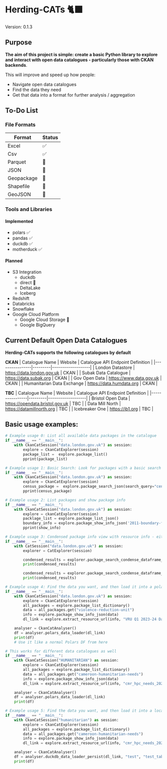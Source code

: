 # Herding-CATs 🐈‍⬛

Version: 0.1.3

## Purpose

**The aim of this project is simple: create a basic Python library to explore and interact with open data catalogues - particularly those with CKAN backends**.

This will improve and speed up how people:
- Navigate open data catalogues
- Find the data they need
- Get that data into a format for further analysis / aggregation

## To-Do List

### File Formats

| Format     | Status |
|------------|--------|
| Excel       | ✅    |
| Csv        | ✅     |
| Parquet    | 🚧     |
| JSON       | 🚧     |
| Geopackage | 🚧     |
| Shapefile  | 🚧     |
| GeoJSON    | 🚧     |

### Tools and Libraries

#### Implemented
- polars ✅
- pandas ✅
- duckdb ✅
- motherduck ✅

#### Planned
- S3 Integration
  - duckdb
  - direct 🚧
  - DeltaLake
  - Iceberg
- Redshift
- Databricks
- Snowflake
- Google Cloud Platform
  - Google Cloud Storage 🚧
  - Google BigQuery


## Current Default Open Data Catalogues

**Herding-CATs supports the following catalogues by default**

**CKAN**
| Catalogue Name | Website | Catalogue API Endpoint Definition |
|----------------|---------|-------------------|
| London Datastore | https://data.london.gov.uk | CKAN |
| Subak Data Catalogue | https://data.subak.org | CKAN |
| Gov Open Data | https://www.data.gov.uk | CKAN |
| Humanitarian Data Exchange | https://data.humdata.org | CKAN |


**TBC**
| Catalogue Name | Website | Catalogue API Endpoint Definition |
|----------------|---------|-------------------|
| Bristol Open Data | https://opendata.bristol.gov.uk | TBC |
| Data Mill North | https://datamillnorth.org | TBC |
| Icebreaker One | https://ib1.org | TBC |

## Basic usage examples:

```python
# Example usage 0: List all available data packages in the catalogue
if __name__ == "__main__":
    with CkanCatSession("data.london.gov.uk") as session:
        explore = CkanCatExplorer(session)
        package_list =  explore.package_list()
        pprint(package_list)
```

```python
# Example usage 1: Basic Search: Look for packages with a basic search term
if __name__ == "__main__":
    with CkanCatSession("data.london.gov.uk") as session:
        explore = CkanCatExplorer(session)
        census_package =  explore.package_search_json(search_query="census")
        pprint(census_package)
```

```python
# Example usage 2: List packages and show package info
if __name__ == "__main__":
    with CkanCatSession("data.london.gov.uk") as session:
        explore = ckanCatExplorer(session)
        packlage_list = explore.package_list_json()
        boundary_info = explore.package_show_info_json('2011-boundary-files')
        pprint(show_info)
```

```python
# Example usage 3: Condensed package info view with resource info - either packed or unpacked
if __name__ == "__main__":
    with CatSession("data.london.gov.uk") as session:
        explorer = CatExplorer(session)

        condensed_results = explorer.package_search_condense_dataframe_packed("police", 'polars')
        print(condensed_results)

        condensed_results = explorer.package_search_condense_dataframe_unpacked("police", 'polars')
        print(condensed_results)
```

```python
# Example usage 4: Find the data you want, and then load it into a polars df for further processing
if __name__ == "__main__":
    with CkanCatSession("data.london.gov.uk") as session:
        explore = CkanCatExplorer(session)
        all_packages = explore.package_list_dictionary()
        data = all_packages.get("violence-reduction-unit")
        info = explore.package_show_info_json(data)
        dl_link = explore.extract_resource_url(info, "VRU Q1 2023-24 Dataset")

    analyser = CkanCatAnalyser()
    df = analyser.polars_data_loader(dl_link)
    print(df)
    # Use it like a normal Polars DF from here

# This works for different data catalogues as well
if __name__ == "__main__":
    with CkanCatSession("HUMANITARIAN") as session:
        explore = CkanCatExplorer(session)
        all_packages = explore.package_list_dictionary()
        data = all_packages.get("cameroon-humanitarian-needs")
        info = explore.package_show_info_json(data)
        dl_link = explore.extract_resource_url(info, "cmr_hpc_needs_2024")

    analyser = CkanCatAnalyser()
    df = analyser.polars_data_loader(dl_link)
    print(df)
```

```python
# Example usage 5: Find the data you want, and then load it into a local duckdb for further processing
if __name__ == "__main__":
    with CkanCatSession("humanitarian") as session:
        explore = CkanCatExplorer(session)
        all_packages = explore.package_list_dictionary()
        data = all_packages.get("cameroon-humanitarian-needs")
        info = explore.package_show_info_json(data)
        dl_link = explore.extract_resource_url(info, "cmr_hpc_needs_2024")

    analyser = CkanCatAnalyser()
    df = analyser.duckdb_data_loader_persist(dl_link, "test", "test_table")
    print(df)
```
